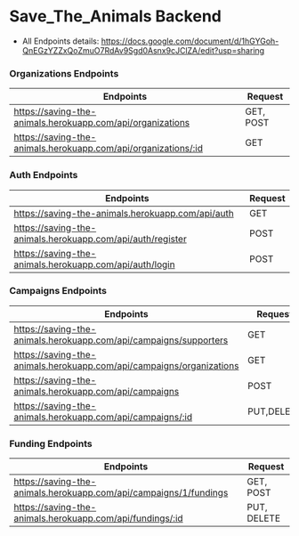 # Save_The_Animals Backend

- All Endpoints details: https://docs.google.com/document/d/1hGYGoh-QnEGzYZZxQoZmuO7RdAv9Sgd0Asnx9cJClZA/edit?usp=sharing 

### Organizations Endpoints

| Endpoints                                                      | Request   |
|----------------------------------------------------------------|-----------|
| https://saving-the-animals.herokuapp.com/api/organizations     | GET, POST |
| https://saving-the-animals.herokuapp.com/api/organizations/:id | GET       |

### Auth Endpoints
 
| Endpoints                                                  | Request |
|------------------------------------------------------------|---------|
| https://saving-the-animals.herokuapp.com/api/auth          | GET     |
| https://saving-the-animals.herokuapp.com/api/auth/register | POST    |
| https://saving-the-animals.herokuapp.com/api/auth/login    | POST    |

### Campaigns Endpoints

| Endpoints                                                            | Request    |
|----------------------------------------------------------------------|------------|
| https://saving-the-animals.herokuapp.com/api/campaigns/supporters    | GET        |
| https://saving-the-animals.herokuapp.com/api/campaigns/organizations | GET        |
| https://saving-the-animals.herokuapp.com/api/campaigns               | POST       |
| https://saving-the-animals.herokuapp.com/api/campaigns/:id           | PUT,DELETE |

### Funding Endpoints

| Endpoints                                                         | Request     |
|-------------------------------------------------------------------|-------------|
| https://saving-the-animals.herokuapp.com/api/campaigns/1/fundings | GET, POST   |
| https://saving-the-animals.herokuapp.com/api/fundings/:id         | PUT, DELETE |